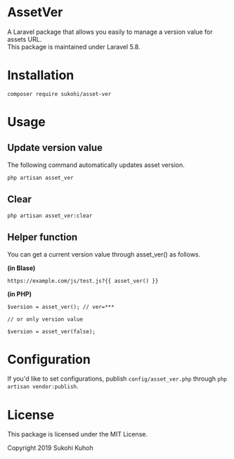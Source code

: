 # AssetVer
A Laravel package that allows you easily to manage a version value for assets URL.  
This package is maintained under Laravel 5.8.

# Installation  

    composer require sukohi/asset-ver

# Usage

## Update version value

The following command automatically updates asset version.


    php artisan asset_ver
    
## Clear 

    php artisan asset_ver:clear    

## Helper function

You can get a current version value through asset_ver() as follows.

**(in Blase)**  

    https://example.com/js/test.js?{{ asset_ver() }}

**(in PHP)**  

    $version = asset_ver(); // ver=***
    
    // or only version value
    
    $version = asset_ver(false);
    
# Configuration

If you'd like to set configurations, publish `config/asset_ver.php` through `php artisan vendor:publish`.

# License

This package is licensed under the MIT License.

Copyright 2019 Sukohi Kuhoh